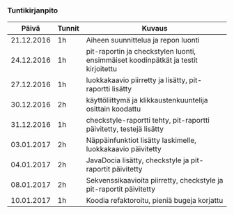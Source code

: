 ### Tuntikirjanpito
Päivä | Tunnit | Kuvaus
--------------- | ----- | ------
21.12.2016 | 1h | Aiheen suunnittelua ja repon luonti
24.12.2016 | 1h | pit-raportin ja checkstylen luonti, ensimmäiset koodinpätkät ja testit kirjoitettu
27.12.2016 | 1h | luokkakaavio piirretty ja lisätty, pit-raportti lisätty
30.12.2016 | 2h | käyttöliittymä ja klikkaustenkuuntelija osittain koodattu
31.12.2016 | 1h | checkstyle-raportti tehty, pit-raportti päivitetty, testejä lisätty
03.01.2017 | 2h | Näppäinfunktiot lisätty laskimelle, luokkakaavio päivitetty
04.01.2017 | 2h | JavaDocia lisätty, checkstyle ja pit-raportit päivitetty
08.01.2017 | 2h | Sekvenssikaavioita piirretty, checkstyle ja pit-raportit päivitetty
10.01.2017 | 1h | Koodia refaktoroitu, pieniä bugeja korjattu
